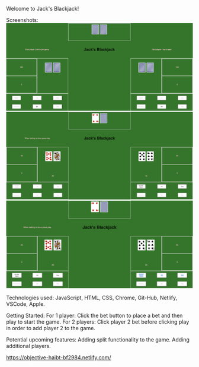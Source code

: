 Welcome to Jack's Blackjack!

Screenshots:
![](images/Startingstate.png)
![](images/Player1Play.png)
![](images/Player2Play.png)

Technologies used: JavaScript, HTML, CSS, Chrome, Git-Hub, Netlify, VSCode, Apple.

Getting Started:
For 1 player:
Click the bet button to place a bet and then play to start the game.
For 2 players:
Click player 2 bet before clicking play in order to add player 2 to the game.

Potential upcoming features:
Adding split functionality to the game.
Adding additional players.

https://objective-haibt-bf2984.netlify.com/
